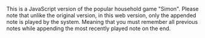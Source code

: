 This is a JavaScript version of the popular household game "Simon".  Please note that unlike the original version, in this web version, only the appended note is played by the system.  Meaning that you must remember all previous notes while appending the most recently played note on the end.
